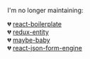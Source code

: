 I'm no longer maintaining:

💔 [react-boilerplate](https://github.com/mikechabot/react-boilerplate)
<br />
💔 [redux-entity](https://github.com/mikechabot/redux-entity)
<br />
💔 [maybe-baby](https://github.com/mikechabot/maybe-baby)
<br />
💔 [react-json-form-engine](https://github.com/mikechabot/react-json-form-engine)
